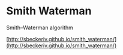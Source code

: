 # Smith Waterman
Smith–Waterman algorithm

[http://sbeckeriv.github.io/smith_waterman/](http://sbeckeriv.github.io/smith_waterman/)
